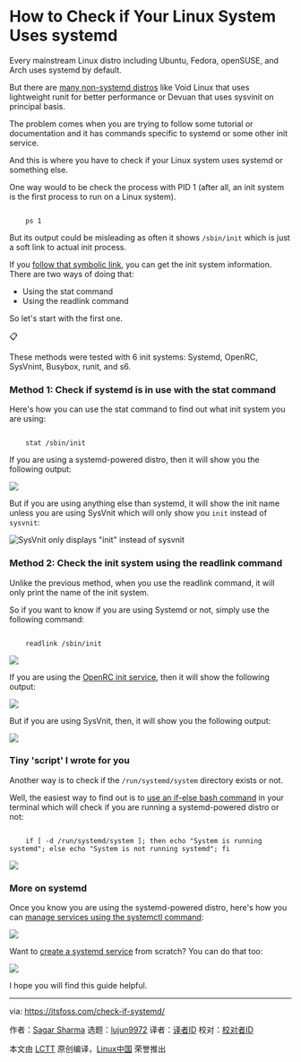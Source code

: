 [#]: subject: "How to Check if Your Linux System Uses systemd"
[#]: via: "https://itsfoss.com/check-if-systemd/"
[#]: author: "Sagar Sharma https://itsfoss.com/author/sagar/"
[#]: collector: "lujun9972/lctt-scripts-1700446145"
[#]: translator: " "
[#]: reviewer: " "
[#]: publisher: " "
[#]: url: " "

How to Check if Your Linux System Uses systemd
======

Every mainstream Linux distro including Ubuntu, Fedora, openSUSE, and Arch uses systemd by default.

But there are [many non-systemd distros][1] like Void Linux that uses lightweight runit for better performance or Devuan that uses sysvinit on principal basis.

The problem comes when you are trying to follow some tutorial or documentation and it has commands specific to systemd or some other init service.

And this is where you have to check if your Linux system uses systemd or something else.

One way would to be check the process with PID 1 (after all, an init system is the first process to run on a Linux system).

```

    ps 1

```

But its output could be misleading as often it shows `/sbin/init` which is just a soft link to actual init process.

If you [follow that symbolic link][2], you can get the init system information. There are two ways of doing that:

  * Using the stat command
  * Using the readlink command



So let's start with the first one.

📋

These methods were tested with 6 init systems: Systemd, OpenRC, SysVnint, Busybox, runit, and s6.

### Method 1: Check if systemd is in use with the stat command

Here's how you can use the stat command to find out what init system you are using:

```

    stat /sbin/init

```

If you are using a systemd-powered distro, then it will show you the following output:

![][3]

But if you are using anything else than systemd, it will show the init name unless you are using SysVnit which will only show you `init` instead of `sysvnit`:

![SysVnit only displays "init" instead of sysvnit][4]

### Method 2: Check the init system using the readlink command

Unlike the previous method, when you use the readlink command, it will only print the name of the init system.

So if you want to know if you are using Systemd or not, simply use the following command:

```

    readlink /sbin/init

```

![][5]

If you are using the [OpenRC init service][6], then it will show the following output:

![][7]

But if you are using SysVnit, then, it will show you the following output:

![][8]

### Tiny 'script' I wrote for you

Another way is to check if the `/run/systemd/system` directory exists or not.

Well, the easiest way to find out is to [use an if-else bash command][9] in your terminal which will check if you are running a systemd-powered distro or not:

```

    if [ -d /run/systemd/system ]; then echo "System is running systemd"; else echo "System is not running systemd"; fi

```

![][10]

### More on systemd

Once you know you are using the systemd-powered distro, here's how you can [manage services using the systemctl command][11]:

![][12]

Want to [create a systemd service][13] from scratch? You can do that too:

![][12]

I hope you will find this guide helpful.

--------------------------------------------------------------------------------

via: https://itsfoss.com/check-if-systemd/

作者：[Sagar Sharma][a]
选题：[lujun9972][b]
译者：[译者ID](https://github.com/译者ID)
校对：[校对者ID](https://github.com/校对者ID)

本文由 [LCTT](https://github.com/LCTT/TranslateProject) 原创编译，[Linux中国](https://linux.cn/) 荣誉推出

[a]: https://itsfoss.com/author/sagar/
[b]: https://github.com/lujun9972
[1]: https://itsfoss.com/systemd-free-distros/
[2]: https://linuxhandbook.com/follow-symbolic-link/
[3]: https://itsfoss.com/content/images/2023/12/Use-the-stat-command-to-find-if-you-are-using-systemd-or-not.png
[4]: https://itsfoss.com/content/images/2023/12/Check-if-you-are-using-SysVnit-in-Linux-or-not.png
[5]: https://itsfoss.com/content/images/2023/12/Use-the-readlink-command-to-find-if-you-are-using-systemd-or-not-something-else.png
[6]: https://wiki.gentoo.org/wiki/OpenRC/openrc-init
[7]: https://itsfoss.com/content/images/2023/12/find-if-you-are-using-openrc-as-init-system.png
[8]: https://itsfoss.com/content/images/2023/12/How-to-find-out-if-you-are-using-SysVnit-as-init-system-in-Linux.png
[9]: https://itsfoss.com/bash-if-else/
[10]: https://itsfoss.com/content/images/2023/12/A-simple-if-else-statement-to-know-if-you-are-using-systemd-distro-or-not.png
[11]: https://linuxhandbook.com/systemctl-commands/
[12]: https://linuxhandbook.com/content/images/size/w256h256/2021/08/Linux-Handbook-New-Logo.png
[13]: https://linuxhandbook.com/create-systemd-services/

